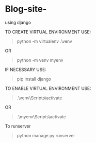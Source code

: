 # Blog-site-
using django



TO CREATE VIRTUAL ENVIRONMENT USE:

> python -m virtualenv .\venv

OR

>python -m venv myenv

IF NECESSARY USE:

>pip install django

TO ENABLE VIRTUAL ENVIRONMENT USE:

>.\venv\Scripts\activate

OR

>.\myenv\Scripts\activate

To runserver
>python manage.py runserver
